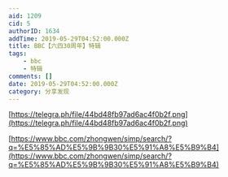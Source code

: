 ```yaml
---
aid: 1209
cid: 5
authorID: 1634
addTime: 2019-05-29T04:52:00.000Z
title: BBC【六四30周年】特辑
tags:
    - bbc
    - 特辑
comments: []
date: 2019-05-29T04:52:00.000Z
category: 分享发现
---
```


[https://telegra.ph/file/44bd48fb97ad6ac4f0b2f.png](https://telegra.ph/file/44bd48fb97ad6ac4f0b2f.png)

[https://www.bbc.com/zhongwen/simp/search/?q=%E5%85%AD%E5%9B%9B30%E5%91%A8%E5%B9%B4](https://www.bbc.com/zhongwen/simp/search/?q=%E5%85%AD%E5%9B%9B30%E5%91%A8%E5%B9%B4)

